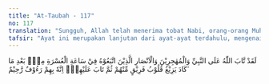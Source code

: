 ```yaml
---
title: "At-Taubah - 117"
no: 117
translation: "Sungguh, Allah telah menerima tobat Nabi, orang-orang Muhajirin dan orang-orang Ansar, yang mengikuti Nabi pada masa-masa sulit, setelah hati segolongan dari mereka hampir berpaling, kemudian Allah menerima tobat mereka. Sesungguhnya Allah Maha Pengasih, Maha Penyayang kepada mereka,"
tafsir: "Ayat ini merupakan lanjutan dari ayat-ayat terdahulu, mengenai masalah tobat dari orang-orang yang mangkir dari Perang Tabuk. Adalah menjadi suatu kebiasaan dalam Al-Qur'an untuk menghentikan suatu pembicaraan, lalu mengemukakan pembicaraan yang lain, tetapi kemudian kembali lagi membicarakan masalah semula. Cara semacam ini akan memberikan pengertian yang lebih mantap dan kesan kuat dalam hati dan pikiran orang-orang yang mendengar atau membacanya, dan tidak membosankan. Selain itu juga ada hubungan dengan larangan tentang memohonkan ampunan bagi orang-orang musyrik, yang tersebut dalam ayat yang lalu, karena dalam kedua masalah ini terdapat kesalahan yang perlu ditebus dengan jalan bertobat, dan memperbaiki kekeliruan yang perlu dimintakan ampunan dari Allah.\n\nDalam ayat ini, Allah menegaskan bahwa Dia telah menerima tobat Nabi Muhammad saw dan kaum Muhajirin serta Anshar dan orang-orang mukmin lainnya, yang telah mengikuti Nabi dalam masa-masa sulit, yaitu saat Perang Tabuk, karena Perang Tabuk itu terjadi dalam saat kesulitan. Kesulitan makanan, karena saat itu musim paceklik, sehingga sebutir kurma dimakan oleh satu atau dua orang. Kesulitan air, sehingga ada yang menyembelih untanya agar dapat mengambil air dari lambungnya untuk diminum, padahal unta itu amat mereka perlukan untuk pengangkutan dari satu tempat ke tempat yang lain, sehingga seekor unta dipakai untuk keperluan sepuluh orang. Ditambah lagi udara waktu itu (waktu terjadi Perang Tabuk) amat panas. Penerimaan tobat tersebut terjadi setelah hampir berpalingnya hati segolongan kaum Anshar dan Muhajirin tersebut, sehingga mereka pergi berperang dengan perasaan enggan dan berat, bahkan ada yang dengan sengaja mangkir dari peperangan. Tetapi kemudian Allah menerima tobat mereka setelah mereka menyadari kesalahan mereka.\n\nPada akhir ayat ini ditegaskan bahwa Allah Maha Pengasih dan Penyayang kepada Nabi dan para pengikutnya. Oleh sebab itu Dia senantiasa menerima tobat orang-orang yang benar-benar bertobat kepada-Nya.\n\nMenurut penafsiran Ibnu 'Abbas, yang dimaksud Allah menerima tobat Nabi ialah tobat yang dilakukan Nabi atas kekeliruan beliau lantaran mengizinkan beberapa orang tidak ikut berperang, padahal mereka tidak mempunyai udzur yang dapat dibenarkan. Yang dimaksud dengan penerimaan tobat kaum Muhajirin dan Anshar ialah tobat yang mereka lakukan dari kesalahan mereka ketika mereka merasa keberatan untuk keluar ke medan perang, padahal mereka adalah orang-orang yang dipandang paling kuat imannya. Sebagian dari mereka mempunyai kesalahan lantaran mereka suka mendengarkan pembicaraan orang-orang munafik padahal pembicaraan itu dimaksudkan untuk menimbulkan fitnah di kalangan kaum Muslimin."
---
```


لَقَدْ تَّابَ اللّٰهُ عَلَى النَّبِيِّ وَالْمُهٰجِرِيْنَ وَالْاَنْصَارِ الَّذِيْنَ اتَّبَعُوْهُ فِيْ سَاعَةِ الْعُسْرَةِ مِنْۢ بَعْدِ مَا كَادَ يَزِيْغُ قُلُوْبُ فَرِيْقٍ مِّنْهُمْ ثُمَّ تَابَ عَلَيْهِمْۗ اِنَّهٗ بِهِمْ رَءُوْفٌ رَّحِيْمٌ ۙ
